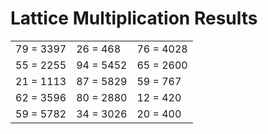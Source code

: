 # Lattice Multiplication Results

|   |   |   |
|---|---|---|
| 79 = 3397 | 26 = 468 | 76 = 4028 |
| 55 = 2255 | 94 = 5452 | 65 = 2600 |
| 21 = 1113 | 87 = 5829 | 59 = 767 |
| 62 = 3596 | 80 = 2880 | 12 = 420 |
| 59 = 5782 | 34 = 3026 | 20 = 400 |
